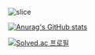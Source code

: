 ![slice](https://capsule-render.vercel.app/api?type=slice&color=auto&height=200&text=Berom&fontAlign=70&rotate=13&fontAlignY=25.&desc=&descAlign=70.&descAlignY=44)
  
[![Anurag's GitHub stats](https://github-readme-stats.vercel.app/api?username=goberomsu)](https://github.com/goberomsu/github-readme-stats)

[![Solved.ac
프로필](http://mazassumnida.wtf/api/v2/generate_badge?boj=310o)](https://solved.ac/310o)
